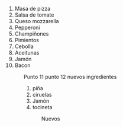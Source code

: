 <ol>
<li>Masa de pizza</li>
<li>Salsa de tomate</li>
<li>Queso mozzarella</li>
<li>Pepperoni</li>
<li>Champiñones</li>
<li>Pimientos</li>
<li>Cebolla</li>
<li>Aceitunas</li>
<li>Jamón</li>
<li>Bacon</li>
<ol>
Punto 11
punto 12
nuevos ingredientes 
<ol>
<li>piña</li>
<li>ciruelas</li>
<li>Jamón</li>
<li>tocineta</li>
<ol> 
Nuevos 
